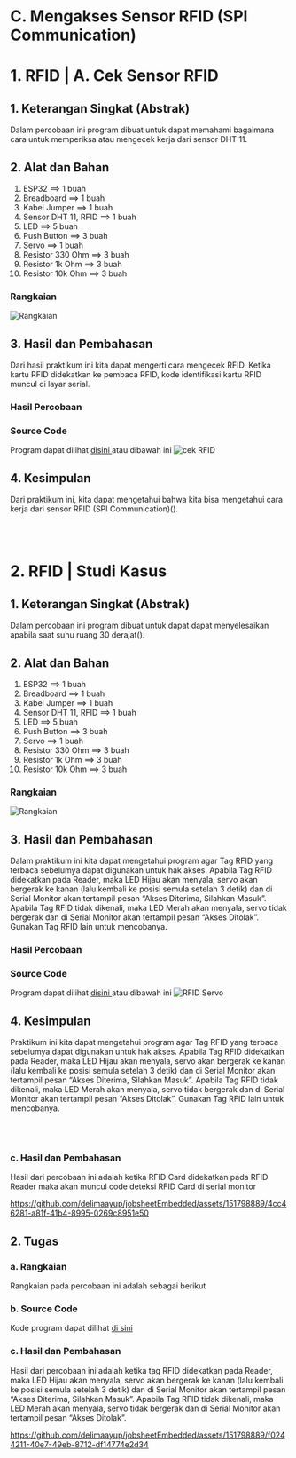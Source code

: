 # C. Mengakses Sensor RFID (SPI Communication)

# 1. RFID | A. Cek Sensor RFID

## 1. Keterangan Singkat (Abstrak)

Dalam percobaan ini program dibuat untuk dapat memahami bagaimana cara untuk memperiksa atau mengecek kerja dari sensor DHT 11.

## 2. Alat dan Bahan
1. ESP32                ==> 1 buah
2. Breadboard           ==> 1 buah
3. Kabel Jumper         ==> 1 buah
4. Sensor DHT 11, RFID  ==> 1 buah
5. LED                  ==> 5 buah
6. Push Button          ==> 3 buah
7. Servo                ==> 1 buah
8. Resistor 330 Ohm     ==> 3 buah
9. Resistor 1k Ohm      ==> 3 buah
10. Resistor 10k Ohm    ==> 3 buah


### Rangkaian
![Rangkaian](https://github.com/sabrinavirry/Sistem-Embedded/assets/151721571/ea39039f-9943-4990-bec3-5044040809e7)


## 3. Hasil dan Pembahasan
Dari hasil praktikum ini kita dapat mengerti cara mengecek RFID. Ketika kartu RFID  didekatkan ke pembaca RFID, kode identifikasi kartu RFID  muncul  di layar serial.

### Hasil Percobaan



### Source Code
Program dapat dilihat <a href="https://github.com/sabrinavirry/Sistem-Embedded/blob/master/jobsheet%202/c.%20Mengakses%20Sensor%20RFID%20(SPI%20Communication)/1.%20program%20contoh%20RFID/rfid_1.ino"> disini </a> atau dibawah ini
![cek RFID](https://github.com/sabrinavirry/Sistem-Embedded/assets/151721571/a5a9a013-9ecb-49f9-8d79-3219afe7a1d5)



## 4. Kesimpulan

Dari praktikum ini, kita dapat mengetahui bahwa kita bisa mengetahui cara kerja dari sensor RFID (SPI Communication)().

<br></br>
# 2. RFID | Studi Kasus

## 1. Keterangan Singkat (Abstrak)

Dalam percobaan ini program dibuat untuk dapat dapat menyelesaikan apabila saat suhu ruang 30 derajat().

## 2. Alat dan Bahan
1. ESP32                ==> 1 buah
2. Breadboard           ==> 1 buah
3. Kabel Jumper         ==> 1 buah
4. Sensor DHT 11, RFID  ==> 1 buah
5. LED                  ==> 5 buah
6. Push Button          ==> 3 buah
7. Servo                ==> 1 buah
8. Resistor 330 Ohm     ==> 3 buah
9. Resistor 1k Ohm      ==> 3 buah
10. Resistor 10k Ohm    ==> 3 buah

### Rangkaian
![Rangkaian](https://github.com/sabrinavirry/Sistem-Embedded/assets/151721571/45af32c8-9adb-4599-a13a-2f6efed0ba58)



## 3. Hasil dan Pembahasan
Dalam praktikum ini kita dapat mengetahui program agar Tag RFID yang terbaca sebelumya dapat digunakan untuk hak akses. Apabila Tag RFID didekatkan pada Reader, maka LED Hijau akan menyala, servo akan bergerak ke kanan (lalu kembali ke posisi semula setelah 3 detik) dan di Serial Monitor akan tertampil pesan “Akses Diterima, Silahkan Masuk”. Apabila Tag RFID tidak dikenali, maka LED Merah akan menyala, servo tidak bergerak dan di Serial Monitor akan tertampil pesan “Akses Ditolak”. Gunakan Tag RFID lain untuk mencobanya.

### Hasil Percobaan

### Source Code

Program dapat dilihat <a href="https://github.com/sabrinavirry/Sistem-Embedded/blob/master/jobsheet%202/c.%20Mengakses%20Sensor%20RFID%20(SPI%20Communication)/2.%20RFID%20dikenali%20maka%20LED%20hijau%20dan%20servo%20menyala/rfid___servo.ino"> disini </a> atau dibawah ini
![RFID Servo](https://github.com/sabrinavirry/Sistem-Embedded/assets/151721571/5b3258df-4ebc-49fc-a5e5-581f8bb02b37)


## 4. Kesimpulan

Praktikum ini kita dapat mengetahui program agar Tag RFID yang terbaca sebelumya dapat digunakan untuk hak akses. Apabila Tag RFID didekatkan pada Reader, maka LED Hijau akan menyala, servo akan bergerak ke kanan (lalu kembali ke posisi semula setelah 3 detik) dan di Serial Monitor akan tertampil pesan “Akses Diterima, Silahkan Masuk”. Apabila Tag RFID tidak dikenali, maka LED Merah akan menyala, servo tidak bergerak dan di Serial Monitor akan tertampil pesan “Akses Ditolak”. Gunakan Tag RFID lain untuk mencobanya.

<br><br>




### c. Hasil dan Pembahasan
Hasil dari percobaan ini adalah ketika RFID Card didekatkan pada RFID Reader maka akan muncul code deteksi RFID Card di serial monitor

https://github.com/delimaayup/jobsheetEmbedded/assets/151798889/4cc46281-a81f-41b4-8995-0269c8951e50


## 2. Tugas

### a. Rangkaian
Rangkaian pada percobaan ini adalah sebagai berikut



### b. Source Code
Kode program dapat dilihat <a href="1.%20rangkaian/rfid_rangkaian/rfid_rangkaian.ino">di sini</a>

### c. Hasil dan Pembahasan
Hasil dari percobaan ini adalah ketika tag RFID didekatkan pada Reader, maka LED Hijau akan menyala, servo akan bergerak ke kanan (lalu kembali ke posisi semula setelah 3 detik) dan di Serial Monitor akan tertampil pesan “Akses Diterima, Silahkan Masuk”. Apabila Tag RFID tidak dikenali, maka LED Merah akan menyala, servo tidak bergerak dan di Serial Monitor akan tertampil pesan “Akses Ditolak”. 


https://github.com/delimaayup/jobsheetEmbedded/assets/151798889/f0244211-40e7-49eb-8712-df14774e2d34


